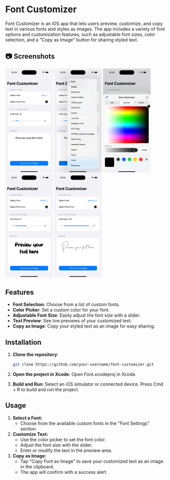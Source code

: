 # Font Customizer

Font Customizer is an iOS app that lets users preview, customize, and copy text in various fonts and styles as images. The app includes a variety of font options and customization features, such as adjustable font sizes, color selection, and a "Copy as Image" button for sharing styled text.

## 📷 Screenshots

<p float="left">
  <img width="150" src="Screenshots/Simulator Screenshot - iPhone 16 Pro - 2024-11-01 at 15.33.40.png">
  <img width="150" src="Screenshots/Simulator Screenshot - iPhone 16 Pro - 2024-11-01 at 15.33.48.png">
  <img width="150" src="Screenshots/Simulator Screenshot - iPhone 16 Pro - 2024-11-01 at 15.33.55.png">
   <img width="150" src="Screenshots/Simulator Screenshot - iPhone 16 Pro - 2024-11-01 at 15.34.19.png">
   <img width="150" src="Screenshots/Simulator Screenshot - iPhone 16 Pro - 2024-11-01 at 15.34.30.png">
</p>

## Features

- **Font Selection**: Choose from a list of custom fonts.
- **Color Picker**: Set a custom color for your font.
- **Adjustable Font Size**: Easily adjust the font size with a slider.
- **Text Preview**: See live previews of your customized text.
- **Copy as Image**: Copy your styled text as an image for easy sharing.

## Installation

1. **Clone the repository**:
   ```bash
   git clone https://github.com/your-username/font-customizer.git

2. **Open the project in Xcode**:
Open Font.xcodeproj in Xcode.

3. **Build and Run**:
Select an iOS simulator or connected device.
Press Cmd + R to build and run the project.

## Usage

1. **Select a Font:**
   - Choose from the available custom fonts in the "Font Settings" section.
2. **Customize Text:**
   - Use the color picker to set the font color.
   - Adjust the font size with the slider.
   - Enter or modify the text in the preview area.
3. **Copy as Image:**
   - Tap "Copy Font as Image" to save your customized text as an image in the clipboard.
   - The app will confirm with a success alert.
